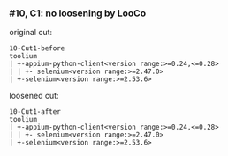 ### #10, C1: no loosening by LooCo
original cut:

```
10-Cut1-before
toolium
| +-appium-python-client<version range:>=0.24,<=0.28>
| | +- selenium<version range:>=2.47.0>
| +-selenium<version range:>=2.53.6>
```




loosened cut:
```
10-Cut1-after
toolium
| +-appium-python-client<version range:>=0.24,<=0.28>
| | +- selenium<version range:>=2.47.0>
| +-selenium<version range:>=2.53.6>
```





